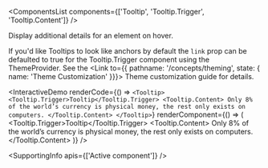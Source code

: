 <ComponentsList
  components={['Tooltip', 'Tooltip.Trigger', 'Tooltip.Content']}
/>

Display additional details for an element on hover.

If you'd like Tooltips to look like anchors by default the `link` prop can be
defaulted to true for the Tooltip.Trigger component using the ThemeProvider.
See the <Link to={{ pathname: '/concepts/theming', state: { name: 'Theme Customization' }}}>
Theme customization guide</Link> for details.

<InteractiveDemo
  renderCode={() => `<Tooltip>
  <Tooltip.Trigger>Tooltip</Tooltip.Trigger>
  <Tooltip.Content>
    Only 8% of the world’s currency is physical money, the rest only exists
    on computers.
  </Tooltip.Content>
</Tooltip>`}
  renderComponent={() => (
    <Tooltip>
      <Tooltip.Trigger>Tooltip</Tooltip.Trigger>
      <Tooltip.Content>
        Only 8% of the world’s currency is physical money, the rest only exists
        on computers.
      </Tooltip.Content>
    </Tooltip>
  )}
/>

<SupportingInfo apis={['Active component']} />

<PropsTabs activeComponent />
